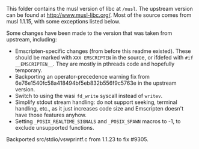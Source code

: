 This folder contains the musl version of libc at `/musl`. The upstream version can be found at http://www.musl-libc.org/.
Most of the source comes from musl 1.1.15, with some exceptions listed below.

Some changes have been made to the version that was taken from upstream, including:

 * Emscripten-specific changes (from before this readme existed). These should be marked with `XXX EMSCRIPTEN` in the source, or ifdefed with `#if __EMSCRIPTEN__`. They are mostly in pthreads code and hopefully temporary.
 * Backporting an operator-precedence warning fix from 6e76e1540fc58a418494bf5eb832b556f9c5763e in the upstream version.
 * Switch to using the wasi `fd_write` syscall instead of `writev`.
 * Simplify stdout stream handling: do not support seeking, terminal handling, etc., as it just increases code size and Emscripten doesn't have those features anyhow.
 * Setting `_POSIX_REALTIME_SIGNALS` and `_POSIX_SPAWN` macros to -1, to exclude unsupported functions.

Backported src/stdio/vswprintf.c from 1.1.23 to fix #9305.
